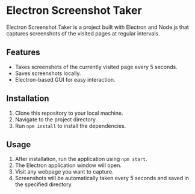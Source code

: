 # Electron Screenshot Taker

Electron Screenshot Taker is a project built with Electron and Node.js that captures screenshots of the visited pages at regular intervals.

## Features

- Takes screenshots of the currently visited page every 5 seconds.
- Saves screenshots locally.
- Electron-based GUI for easy interaction.

## Installation

1. Clone this repository to your local machine.
2. Navigate to the project directory.
3. Run `npm install` to install the dependencies.

## Usage

1. After installation, run the application using `npm start`.
2. The Electron application window will open.
3. Visit any webpage you want to capture.
4. Screenshots will be automatically taken every 5 seconds and saved in the specified directory.

